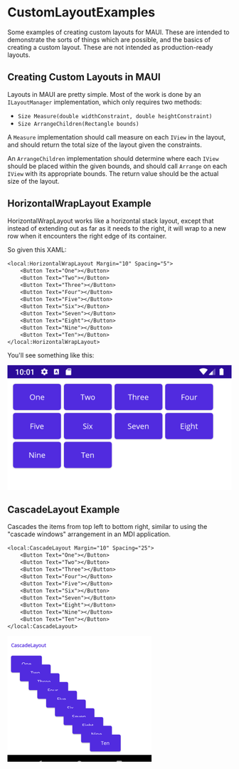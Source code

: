 # CustomLayoutExamples

Some examples of creating custom layouts for MAUI. These are intended to demonstrate the sorts of things which are possible, and the basics of creating a custom layout. These are not intended as production-ready layouts.

## Creating Custom Layouts in MAUI

Layouts in MAUI are pretty simple. Most of the work is done by an `ILayoutManager` implementation, which only requires two methods: 

- `Size Measure(double widthConstraint, double heightConstraint)`
- `Size ArrangeChildren(Rectangle bounds)`

A `Measure` implementation should call measure on each `IView` in the layout, and should return the total size of the layout given the constraints.

An `ArrangeChildren` implementation should determine where each `IView` should be placed within the given bounds, and should call `Arrange` on each `IView` with its appropriate bounds. The return value should be the actual size of the layout.

## HorizontalWrapLayout Example

HorizontalWrapLayout works like a horizontal stack layout, except that instead of extending out as far as it needs to the right, it will wrap to a new row when it encounters the right edge of its container. 

So given this XAML:

```
<local:HorizontalWrapLayout Margin="10" Spacing="5">
    <Button Text="One"></Button>
    <Button Text="Two"></Button>
    <Button Text="Three"></Button>
    <Button Text="Four"></Button>
    <Button Text="Five"></Button>
    <Button Text="Six"></Button>
    <Button Text="Seven"></Button>
    <Button Text="Eight"></Button>
    <Button Text="Nine"></Button>
    <Button Text="Ten"></Button>
</local:HorizontalWrapLayout>
```

You'll see something like this:

![A HorizontalWrapLayout](https://raw.githubusercontent.com/hartez/CustomLayoutExamples/main/HorizontalWrapLayout.png? "HorizontalWrapLayout")

## CascadeLayout Example

Cascades the items from top left to bottom right, similar to using the "cascade windows" arrangement in an MDI application.

```
<local:CascadeLayout Margin="10" Spacing="25">
	<Button Text="One"></Button>
	<Button Text="Two"></Button>
	<Button Text="Three"></Button>
	<Button Text="Four"></Button>
	<Button Text="Five"></Button>
	<Button Text="Six"></Button>
	<Button Text="Seven"></Button>
	<Button Text="Eight"></Button>
	<Button Text="Nine"></Button>
	<Button Text="Ten"></Button>
</local:CascadeLayout>
```

![A CascadeLayout](https://raw.githubusercontent.com/hartez/CustomLayoutExamples/main/CascadeLayout.png "HorizontalWrapLayout")